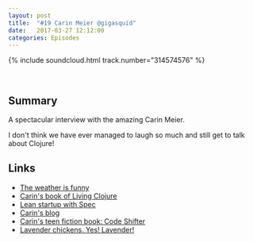 ```yaml
---
layout: post
title:  "#19 Carin Meier @gigasquid"
date:   2017-03-27 12:12:00
categories: Episodes
---
```


{% include soundcloud.html track.number="314574576" %}

<br>

## Summary

A spectacular interview with the amazing Carin Meier.

I don't think we have ever managed to laugh so much and still get to talk about Clojure!

## Links

- <a href="https://www.reddit.com/r/funny/comments/24a26n/what_the_weather_channel_has_become/"
     target="_blank">The weather is funny</a>
- <a href="http://shop.oreilly.com/product/0636920034292.do" target="_blank">Carin's book of Living Clojure</a>
- <a href="http://blog.cognitect.com/blog/2017/3/24/3xeif9bxaom78qyzwssgwz1leuorh4"
     target="_blank">Lean startup with Spec</a>
- <a href="http://gigasquidsoftware.com" target="_blank">Carin's blog</a>
- <a href="https://leanpub.com/codeshifter" target="_blank">Carin's teen fiction book: Code Shifter</a>
- <a href="https://www.meyerhatchery.com/productinfo.a5w?prodID=LAOS"
     target="_blank">Lavender chickens. Yes! Lavender!</a>


